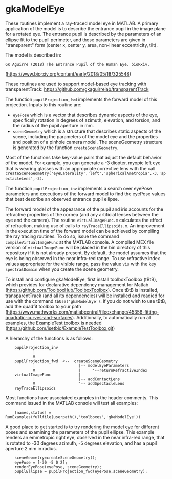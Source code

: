 # gkaModelEye
These routines implement a ray-traced model eye in MATLAB. A primary application of the model is to describe the entrance pupil in the image plane for a rotated eye. The entrance pupil is described by the parameters of an ellipse fit to the pupil perimeter, and those parameters are given in "transparent" form (center x, center y, area, non-linear eccentricity, tilt).

The model is described in:

	GK Aguirre (2018) The Entrance Pupil of the Human Eye. bioRxiv.
	
(https://www.biorxiv.org/content/early/2018/05/18/325548)

These routines are used to support model-based eye tracking with transparentTrack: https://github.com/gkaguirrelab/transparentTrack

The function `pupilProjection_fwd` implements the forward model of this projection. Inputs to this routine are:
 * `eyePose` which is a vector that describes dynamic aspects of the eye, specifically rotation in degrees of azimuth, elevation, and torsion, and the radius of the pupil aperture in mm.
 * `sceneGeometry` which is a structure that describes static aspects of the scene, including the parameters of the model eye and the properties and position of a pinhole camera model. The sceneGeometry structure is generated by the function `createSceneGeometry`.

Most of the functions take key-value pairs that adjust the default behavior of the model. For example, you can generate a -3 diopter, myopic left eye that is wearing glasses with an appropriate corrective lens with the call `createSceneGeometry('eyeLaterality','left','sphericalAmetropia',-3,'spectacleLens',-3)`.

The function `pupilProjection_inv` implements a search over eyePose parameters and executions of the forward model to find the eyePose values that best describe an observed entrance pupil ellipse.

The forward model of the appearance of the pupil and iris accounts for the refractive properties of the cornea (and any artificial lenses between the eye and the camera). The routine `virtualImageFunc.m` calculates the effect of refraction, making use of calls to `rayTraceEllipsoids.m`. An improvement in the execution time of the forward model can be achieved by compiling the ray tracing routines. To do so, issue the command `compileVirtualImageFunc` at the MATLAB console. A compiled MEX file version of `virtualImageFunc` will be placed in the bin directory of this repository if it is not already present. By default, the model assumes that the eye is being observed in the near infra-red range. To use refractive index values appropriate for the visible range, pass the value `vis` with the key `spectralDomain` when you create the scene geometry.

To install and configure gkaModelEye, first install toolboxToolbox (tBtB), which provides for declarative dependency management for Matlab (https://github.com/ToolboxHub/ToolboxToolbox). Once tBtB is installed, transparentTrack (and all its dependencies) will be installed and readied for use with the command `tbUse('gkaModelEye')`. If you do not wish to use tBtB, add the quadfit toolbox to your path (https://www.mathworks.com/matlabcentral/fileexchange/45356-fitting-quadratic-curves-and-surfaces). Additionally, to automatically run all examples, the ExampleTest toolbox is needed (https://github.com/isetbio/ExampleTestToolbox.git)

A hierarchy of the functions is as follows:
```
    pupilProjection_inv
            |
            V
    pupilProjection_fwd  <--  createSceneGeometry
            |                   |-- modelEyeParameters
            V                   |     '--returnRefractiveIndex
    virtualImageFunc            |
            |                   |-- addContactLens
            V                   '-- addSpectacleLens
    rayTraceEllipsoids
```

Most functions have associated examples in the header comments. This command issued in the MATLAB console will test all examples:
```
	[names,status] = RunExamples(fullfile(userpath(),'toolboxes','gkaModelEye'))
```

A good place to get started is to try rendering the model eye for different poses and examining the parameters of the pupil ellipse. This example renders an emmetropic right eye, observed in the near infra-red range, that is rotated to -30 degrees azimuth, -5 degrees elevation, and has a pupil aperture 2 mm in radius.
```
    sceneGeometry=createSceneGeometry();
    eyePose = [-30 -5 0 2];
    renderEyePose(eyePose, sceneGeometry);
    pupilEllipse = pupilProjection_fwd(eyePose,sceneGeometry);
```
